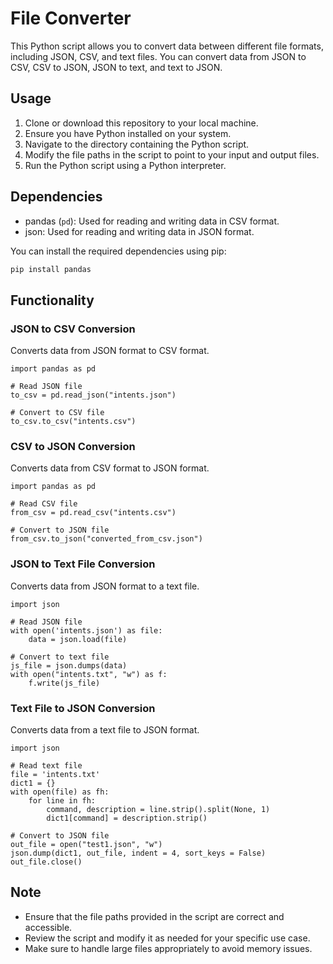 # File Converter

This Python script allows you to convert data between different file formats, including JSON, CSV, and text files. You can convert data from JSON to CSV, CSV to JSON, JSON to text, and text to JSON.

## Usage

1. Clone or download this repository to your local machine.
2. Ensure you have Python installed on your system.
3. Navigate to the directory containing the Python script.
4. Modify the file paths in the script to point to your input and output files.
5. Run the Python script using a Python interpreter.

## Dependencies

- pandas (`pd`): Used for reading and writing data in CSV format.
- json: Used for reading and writing data in JSON format.

You can install the required dependencies using pip:

```bash
pip install pandas
```

## Functionality

### JSON to CSV Conversion

Converts data from JSON format to CSV format.

```
import pandas as pd

# Read JSON file
to_csv = pd.read_json("intents.json")

# Convert to CSV file
to_csv.to_csv("intents.csv")
```

### CSV to JSON Conversion

Converts data from CSV format to JSON format.

```
import pandas as pd

# Read CSV file
from_csv = pd.read_csv("intents.csv")

# Convert to JSON file
from_csv.to_json("converted_from_csv.json")
```

### JSON to Text File Conversion

Converts data from JSON format to a text file.

```
import json

# Read JSON file
with open('intents.json') as file:
    data = json.load(file)

# Convert to text file
js_file = json.dumps(data)
with open("intents.txt", "w") as f:
    f.write(js_file)
```

### Text File to JSON Conversion

Converts data from a text file to JSON format.

```
import json

# Read text file
file = 'intents.txt'
dict1 = {}
with open(file) as fh:
    for line in fh:
        command, description = line.strip().split(None, 1)
        dict1[command] = description.strip()

# Convert to JSON file
out_file = open("test1.json", "w")
json.dump(dict1, out_file, indent = 4, sort_keys = False)
out_file.close()

```

## Note

- Ensure that the file paths provided in the script are correct and accessible.
- Review the script and modify it as needed for your specific use case.
- Make sure to handle large files appropriately to avoid memory issues.
